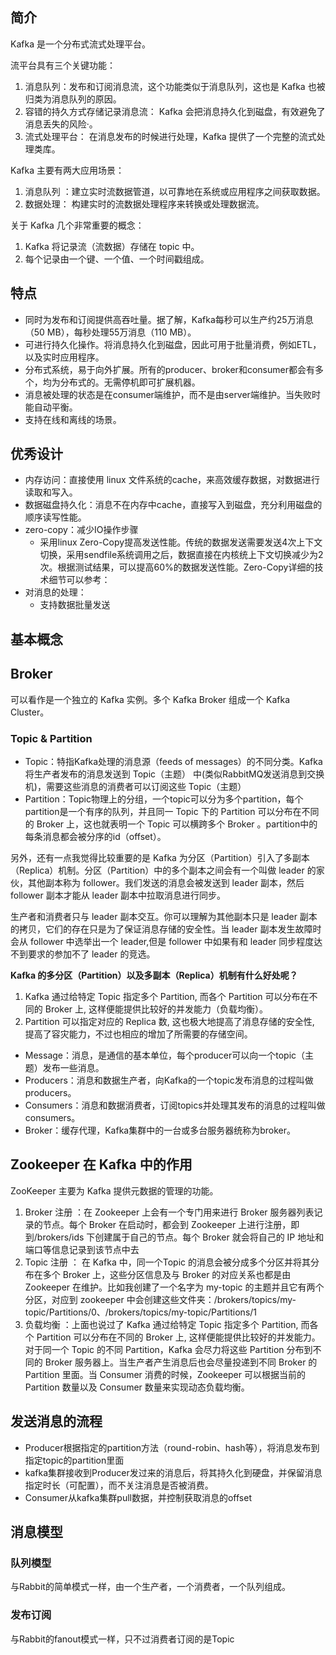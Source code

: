 ## 简介
Kafka 是一个分布式流式处理平台。

流平台具有三个关键功能：

1. 消息队列：发布和订阅消息流，这个功能类似于消息队列，这也是 Kafka 也被归类为消息队列的原因。
2. 容错的持久方式存储记录消息流： Kafka 会把消息持久化到磁盘，有效避免了消息丢失的风险·。
3. 流式处理平台： 在消息发布的时候进行处理，Kafka 提供了一个完整的流式处理类库。

Kafka 主要有两大应用场景：

1. 消息队列 ：建立实时流数据管道，以可靠地在系统或应用程序之间获取数据。
2. 数据处理： 构建实时的流数据处理程序来转换或处理数据流。

关于 Kafka 几个非常重要的概念：

1. Kafka 将记录流（流数据）存储在 topic 中。
2. 每个记录由一个键、一个值、一个时间戳组成。

## 特点
- 同时为发布和订阅提供高吞吐量。据了解，Kafka每秒可以生产约25万消息（50 MB），每秒处理55万消息（110 MB）。
- 可进行持久化操作。将消息持久化到磁盘，因此可用于批量消费，例如ETL，以及实时应用程序。
- 分布式系统，易于向外扩展。所有的producer、broker和consumer都会有多个，均为分布式的。无需停机即可扩展机器。
- 消息被处理的状态是在consumer端维护，而不是由server端维护。当失败时能自动平衡。
- 支持在线和离线的场景。

## 优秀设计
- 内存访问：直接使用 linux 文件系统的cache，来高效缓存数据，对数据进行读取和写入。
- 数据磁盘持久化：消息不在内存中cache，直接写入到磁盘，充分利用磁盘的顺序读写性能。
- zero-copy：减少IO操作步骤
    - 采用linux Zero-Copy提高发送性能。传统的数据发送需要发送4次上下文切换，采用sendfile系统调用之后，数据直接在内核统上下文切换减少为2次。根据测试结果，可以提高60%的数据发送性能。Zero-Copy详细的技术细节可以参考：
- 对消息的处理：
    - 支持数据批量发送

## 基本概念

## Broker
可以看作是一个独立的 Kafka 实例。多个 Kafka Broker 组成一个 Kafka Cluster。

### Topic & Partition
- Topic：特指Kafka处理的消息源（feeds of messages）的不同分类。Kafka 将生产者发布的消息发送到 Topic（主题） 中(类似RabbitMQ发送消息到交换机)，需要这些消息的消费者可以订阅这些 Topic（主题）
- Partition：Topic物理上的分组，一个topic可以分为多个partition，每个partition是一个有序的队列，并且同一 Topic 下的 Partition 可以分布在不同的 Broker 上，这也就表明一个 Topic 可以横跨多个 Broker 。partition中的每条消息都会被分序的id（offset）。

另外，还有一点我觉得比较重要的是 Kafka 为分区（Partition）引入了多副本（Replica）机制。分区（Partition）中的多个副本之间会有一个叫做 leader 的家伙，其他副本称为 follower。我们发送的消息会被发送到 leader 副本，然后 follower 副本才能从 leader 副本中拉取消息进行同步。

生产者和消费者只与 leader 副本交互。你可以理解为其他副本只是 leader 副本的拷贝，它们的存在只是为了保证消息存储的安全性。当 leader 副本发生故障时会从 follower 中选举出一个 leader,但是 follower 中如果有和 leader 同步程度达不到要求的参加不了 leader 的竞选。

**Kafka 的多分区（Partition）以及多副本（Replica）机制有什么好处呢？**
1. Kafka 通过给特定 Topic 指定多个 Partition, 而各个 Partition 可以分布在不同的 Broker 上, 这样便能提供比较好的并发能力（负载均衡）。
2. Partition 可以指定对应的 Replica 数, 这也极大地提高了消息存储的安全性, 提高了容灾能力，不过也相应的增加了所需要的存储空间。

- Message：消息，是通信的基本单位，每个producer可以向一个topic（主题）发布一些消息。
- Producers：消息和数据生产者，向Kafka的一个topic发布消息的过程叫做producers。
- Consumers：消息和数据消费者，订阅topics并处理其发布的消息的过程叫做consumers。
- Broker：缓存代理，Kafka集群中的一台或多台服务器统称为broker。

## Zookeeper 在 Kafka 中的作用
ZooKeeper 主要为 Kafka 提供元数据的管理的功能。

1. Broker 注册 ：在 Zookeeper 上会有一个专门用来进行 Broker 服务器列表记录的节点。每个 Broker 在启动时，都会到 Zookeeper 上进行注册，即到/brokers/ids 下创建属于自己的节点。每个 Broker 就会将自己的 IP 地址和端口等信息记录到该节点中去
2. Topic 注册 ： 在 Kafka 中，同一个Topic 的消息会被分成多个分区并将其分布在多个 Broker 上，这些分区信息及与 Broker 的对应关系也都是由 Zookeeper 在维护。比如我创建了一个名字为 my-topic 的主题并且它有两个分区，对应到 zookeeper 中会创建这些文件夹：/brokers/topics/my-topic/Partitions/0、/brokers/topics/my-topic/Partitions/1
3. 负载均衡 ：上面也说过了 Kafka 通过给特定 Topic 指定多个 Partition, 而各个 Partition 可以分布在不同的 Broker 上, 这样便能提供比较好的并发能力。 对于同一个 Topic 的不同 Partition，Kafka 会尽力将这些 Partition 分布到不同的 Broker 服务器上。当生产者产生消息后也会尽量投递到不同 Broker 的 Partition 里面。当 Consumer 消费的时候，Zookeeper 可以根据当前的 Partition 数量以及 Consumer 数量来实现动态负载均衡。

## 发送消息的流程
- Producer根据指定的partition方法（round-robin、hash等），将消息发布到指定topic的partition里面
- kafka集群接收到Producer发过来的消息后，将其持久化到硬盘，并保留消息指定时长（可配置），而不关注消息是否被消费。
- Consumer从kafka集群pull数据，并控制获取消息的offset

## 消息模型
### 队列模型
与Rabbit的简单模式一样，由一个生产者，一个消费者，一个队列组成。

### 发布订阅
与Rabbit的fanout模式一样，只不过消费者订阅的是Topic